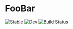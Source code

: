 # FooBar

[![Stable](https://img.shields.io/badge/docs-stable-blue.svg)](https://hkauhanen.github.io/FooBar.jl/stable)
[![Dev](https://img.shields.io/badge/docs-dev-blue.svg)](https://hkauhanen.github.io/FooBar.jl/dev)
[![Build Status](https://github.com/hkauhanen/FooBar.jl/workflows/CI/badge.svg)](https://github.com/hkauhanen/FooBar.jl/actions)
